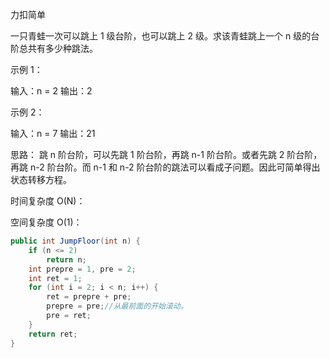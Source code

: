 力扣简单



一只青蛙一次可以跳上 1 级台阶，也可以跳上 2 级。求该青蛙跳上一个 n 级的台阶总共有多少种跳法。



示例 1：

输入：n = 2
输出：2



示例 2：

输入：n = 7
输出：21



思路：
跳 n 阶台阶，可以先跳 1 阶台阶，再跳 n-1 阶台阶。或者先跳 2 阶台阶，再跳 n-2 阶台阶。而 n-1 和 n-2 阶台阶的跳法可以看成子问题。因此可简单得出状态转移方程。



时间复杂度 O(N)：

空间复杂度 O(1)：

````java
public int JumpFloor(int n) {
    if (n <= 2)
        return n;
    int prepre = 1, pre = 2;
    int ret = 1;
    for (int i = 2; i < n; i++) {
        ret = prepre + pre;
        prepre = pre;//从最前面的开始滚动。
        pre = ret;
    }
    return ret;
}
````

